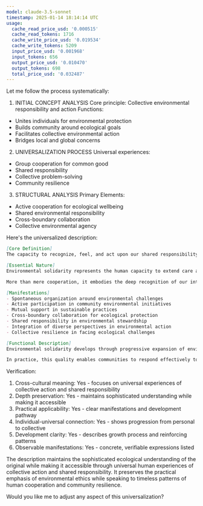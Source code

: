 ```yaml
---
model: claude-3.5-sonnet
timestamp: 2025-01-14 18:14:14 UTC
usage:
  cache_read_price_usd: '0.000515'
  cache_read_tokens: 1716
  cache_write_price_usd: '0.019534'
  cache_write_tokens: 5209
  input_price_usd: '0.001968'
  input_tokens: 656
  output_price_usd: '0.010470'
  output_tokens: 698
  total_price_usd: '0.032487'
---
```


Let me follow the process systematically:

1. INITIAL CONCEPT ANALYSIS
Core principle: Collective environmental responsibility and action
Functions: 
- Unites individuals for environmental protection
- Builds community around ecological goals
- Facilitates collective environmental action
- Bridges local and global concerns

2. UNIVERSALIZATION PROCESS
Universal experiences:
- Group cooperation for common good
- Shared responsibility
- Collective problem-solving
- Community resilience

3. STRUCTURAL ANALYSIS
Primary Elements:
- Active cooperation for ecological wellbeing
- Shared environmental responsibility
- Cross-boundary collaboration
- Collective environmental agency

Here's the universalized description:

```markdown
[Core Definition]
The capacity to recognize, feel, and act upon our shared responsibility for ecological wellbeing, manifesting as collective action and mutual support in addressing environmental challenges. This quality enables the transformation of individual environmental concern into coordinated, effective community response.

[Essential Nature]
Environmental solidarity represents the human capacity to extend care and responsibility beyond individual environmental action to collective stewardship. It emerges from the recognition that ecological challenges require coordinated response and manifests as active participation in shared environmental initiatives. This quality bridges the gap between personal environmental awareness and collective environmental action, transforming isolated concern into coordinated response.

More than mere cooperation, it embodies the deep recognition of our interdependence with both ecological systems and human communities, fostering resilient networks of mutual support and shared purpose in environmental protection.

[Manifestations]
- Spontaneous organization around environmental challenges
- Active participation in community environmental initiatives
- Mutual support in sustainable practices
- Cross-boundary collaboration for ecological protection
- Shared responsibility in environmental stewardship
- Integration of diverse perspectives in environmental action
- Collective resilience in facing ecological challenges

[Functional Description]
Environmental solidarity develops through progressive expansion of environmental concern from personal to collective domains. It begins with recognition of shared environmental stakes and grows through collaborative action. The quality strengthens through successful collective experiences, building trust and capability for larger-scale environmental initiatives. As it matures, it creates self-reinforcing networks of mutual support and shared environmental responsibility.

In practice, this quality enables communities to respond effectively to environmental challenges that exceed individual capacity. It manifests as spontaneous collaboration during environmental crises, sustained cooperation in conservation efforts, and the development of shared environmental practices. The quality creates resilient networks of environmental action that can persist and adapt despite changing circumstances or challenges.
```

Verification:
1. Cross-cultural meaning: Yes - focuses on universal experiences of collective action and shared responsibility
2. Depth preservation: Yes - maintains sophisticated understanding while making it accessible
3. Practical applicability: Yes - clear manifestations and development pathway
4. Individual-universal connection: Yes - shows progression from personal to collective
5. Development clarity: Yes - describes growth process and reinforcing patterns
6. Observable manifestations: Yes - concrete, verifiable expressions listed

The description maintains the sophisticated ecological understanding of the original while making it accessible through universal human experiences of collective action and shared responsibility. It preserves the practical emphasis of environmental ethics while speaking to timeless patterns of human cooperation and community resilience.

Would you like me to adjust any aspect of this universalization?